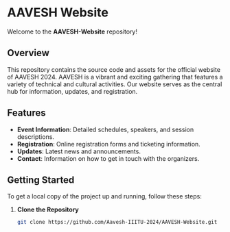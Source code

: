 # AAVESH Website

Welcome to the **AAVESH-Website** repository!

## Overview

This repository contains the source code and assets for the official website of AAVESH 2024. AAVESH is a vibrant and exciting gathering that features a variety of technical and cultural activities. Our website serves as the central hub for information, updates, and registration.

## Features

- **Event Information**: Detailed schedules, speakers, and session descriptions.
- **Registration**: Online registration forms and ticketing information.
- **Updates**: Latest news and announcements.
- **Contact**: Information on how to get in touch with the organizers.

## Getting Started

To get a local copy of the project up and running, follow these steps:

1. **Clone the Repository**

   ```sh
   git clone https://github.com/Aavesh-IIITU-2024/AAVESH-Website.git
